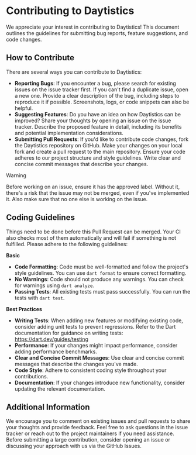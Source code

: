 # Contributing to Daytistics

We appreciate your interest in contributing to Daytistics! This document outlines the guidelines for submitting bug reports, feature suggestions, and code changes.

## How to Contribute

There are several ways you can contribute to Daytistics:

- **Reporting Bugs**:
  If you encounter a bug, please search for existing issues on the issue tracker first. If you can't find a duplicate issue, open a new one. Provide a clear description of the bug, including steps to reproduce it if possible. Screenshots, logs, or code snippets can also be helpful.
- **Suggesting Features**:
  Do you have an idea on how Daytistics can be improved? Share your thoughts by opening an issue on the issue tracker. Describe the proposed feature in detail, including its benefits and potential implementation considerations.
- **Submitting Pull Requests**:
  If you'd like to contribute code changes, fork the Daytistics repository on GitHub. Make your changes on your local fork and create a pull request to the main repository. Ensure your code adheres to our project structure and style guidelines. Write clear and concise commit messages that describe your changes.

> [!WARNING]  
> Before working on an issue, ensure it has the approved label. Without it, there's a risk that the issue may not be merged, even if you've implemented it. Also make sure that no one else is working on the issue.

## Coding Guidelines

Things need to be done before this Pull Request can be merged. Your CI also checks most of them automatically and will fail if something is not fulfilled. Please adhere to the following guidelines:

**Basic**

- **Code Formatting**: Code must be well-formatted and follow the project's style guidelines. You can use `dart format` to ensure correct formatting.
- **No Warnings**: Code should not produce any warnings. You can check for warnings using `dart analyze`.
- **Passing Tests**: All existing tests must pass successfully. You can run the tests with `dart test`.

**Best Practices**

- **Writing Tests**: When adding new features or modifying existing code, consider adding unit tests to prevent regressions. Refer to the Dart documentation for guidance on writing tests: https://dart.dev/guides/testing
- **Performance**: If your changes might impact performance, consider adding performance benchmarks.
- **Clear and Concise Commit Messages**: Use clear and concise commit messages that describe the changes you've made.
- **Code Style**: Adhere to consistent coding style throughout your contributions.
- **Documentation**: If your changes introduce new functionality, consider updating the relevant documentation.

## Additional Information

We encourage you to comment on existing issues and pull requests to share your thoughts and provide feedback. Feel free to ask questions in the issue tracker or reach out to the project maintainers if you need assistance. Before submitting a large contribution, consider opening an issue or discussing your approach with us via the GitHub Issues.
